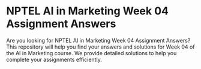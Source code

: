 # NPTEL AI in Marketing Week 04 Assignment Answers

Are you looking for NPTEL AI in Marketing Week 04 Assignment Answers? This repository will help you find your answers and solutions for Week 04 of the AI in Marketing course. We provide detailed solutions to help you complete your assignments efficiently.